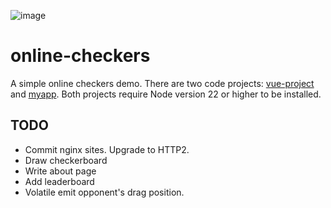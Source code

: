 ![image](https://github.com/user-attachments/assets/4dc5bae9-0691-438e-a64d-03c6869ae6e1)

online-checkers
===============
A simple online checkers demo. There are two code projects: [vue-project](/vue-project) and [myapp](/myapp). Both projects require Node version 22 or higher to be installed.

TODO
----

* Commit nginx sites. Upgrade to HTTP2.
* Draw checkerboard
* Write about page
* Add leaderboard
* Volatile emit opponent's drag position.
